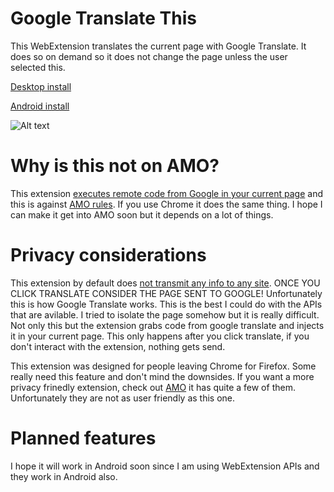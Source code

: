 # Google Translate This
This WebExtension translates the current page with Google Translate. It does so on demand so it does not change the page unless the user selected this.

[Desktop install](https://github.com/andreicristianpetcu/google_translate_this/releases/download/v2.2.8/google_translate_this_page-2.2.8-fx.xpi)

[Android install](https://github.com/andreicristianpetcu/google_translate_this/releases/download/v2.2.8/google_translate_this_page-2.2.8-an.xpi)

![Alt text](https://raw.githubusercontent.com/andreicristianpetcu/google_translate_this/master/images/google_translate_this_print_screen.png)

# Why is this not on AMO?
This extension [executes remote code from Google in your current page](https://github.com/andreicristianpetcu/google_translate_this/blob/81b7f16858650f127ec3e54250a7089ca9b03219/scripts/inject_google_translate_content.js#L17) and this is against [AMO rules](https://developer.mozilla.org/en-US/Add-ons/AMO/Policy/Reviews). If you use Chrome it does the same thing.
I hope I can make it get into AMO soon but it depends on a lot of things.

# Privacy considerations
This extension by default does [not transmit any info to any site](https://github.com/andreicristianpetcu/google_translate_this/blob/d3f1344e1ed0382a34e385fdfa2584b88eb2ee18/scripts/background.js#L38-L47). ONCE YOU CLICK TRANSLATE CONSIDER THE PAGE SENT TO GOOGLE! Unfortunately this is how Google Translate works. This is the best I could do with the APIs that are avilable. I tried to isolate the page somehow but it is really difficult. Not only this but the extension grabs code from google translate and injects it in your current page. This only happens after you click translate, if you don't interact with the extension, nothing gets send.

This extension was designed for people leaving Chrome for Firefox. Some really need this feature and don't mind the downsides. If you want a more privacy frinedly extension, check out [AMO](https://addons.mozilla.org/firefox/search/?q=translate&sort=users&type=extension) it has quite a few of them. Unfortunately they are not as user friendly as this one.

# Planned features
I hope it will work in Android soon since I am using WebExtension APIs and they work in Android also.
